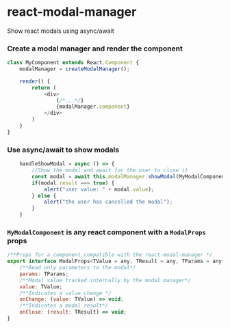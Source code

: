 # react-modal-manager
Show react modals using async/await

### Create a modal manager and render the component
```js
class MyComponent extends React.Component {
    modalManager = createModalManager();

    render() {
        return (
            <div>
                {/*...*/}
                {modalManager.component}
            </div>
        )
    }
}
```

###  Use async/await to show modals

```js
    handleShowModal = async () => {
        //Show the modal and await for the user to close it
        const modal = await this.modalManager.showModal(MyModalComponent, { myParams: "a" },  { myValue: "b" } );
        if(modal.result === true) {
            alert("user value: " + modal.value);
        } else {
            alert("the user has cancelled the modal");
        }
    }
```

### `MyModalComponent` is any react component with a `ModalProps` props

```js
/**Props for a component compatible with the react-modal-manager */
export interface ModalProps<TValue = any, TResult = any, TParams = any> {
    /**Read only parameters to the modal*/
    params: TParams;
    /**Modal value tracked internally by the modal manager*/
    value: TValue;
    /**Indicates a value change */
    onChange: (value: TValue) => void;
    /**Indicates a modal result*/
    onClose: (result: TResult) => void;
}
```